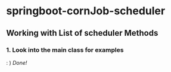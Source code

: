 # springboot-cornJob-scheduler
## Working with List of scheduler Methods 
 ### 1. Look into the main class for examples
 
  : ) 
*Done!*
 

